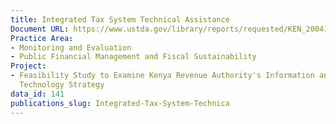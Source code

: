 ```yaml
---
title: Integrated Tax System Technical Assistance
Document URL: https://www.ustda.gov/library/reports/requested/KEN_200410042A_v2.pdf
Practice Area:
- Monitoring and Evaluation
- Public Financial Management and Fiscal Sustainability
Project:
- Feasibility Study to Examine Kenya Revenue Authority's Information and Communications
  Technology Strategy
data_id: 141
publications_slug: Integrated-Tax-System-Technica
---
```


